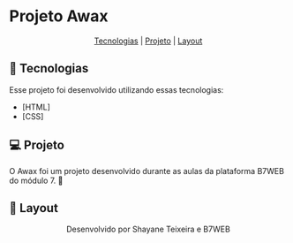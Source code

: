 # Projeto Awax
<p align="center">
  <a href="#-tecnologias">Tecnologias</a> |
  <a href="#-projeto">Projeto</a> | 
  <a href="#-layout">Layout</a> 
  <!--<a href="#memo-licença">Licença</a>-->
</p>

## 🚀 Tecnologias

Esse projeto foi desenvolvido utilizando essas tecnologias:

- [HTML]
- [CSS]

## 💻 Projeto

O Awax foi um projeto desenvolvido durante as aulas da plataforma B7WEB do módulo 7. 💜 

## 🔖 Layout

<!--Você pode visualizar o layout do projeto através dos links abaixo:- [Layout Web]() -->

<p align="center">Desenvolvido por Shayane Teixeira e B7WEB</p>
